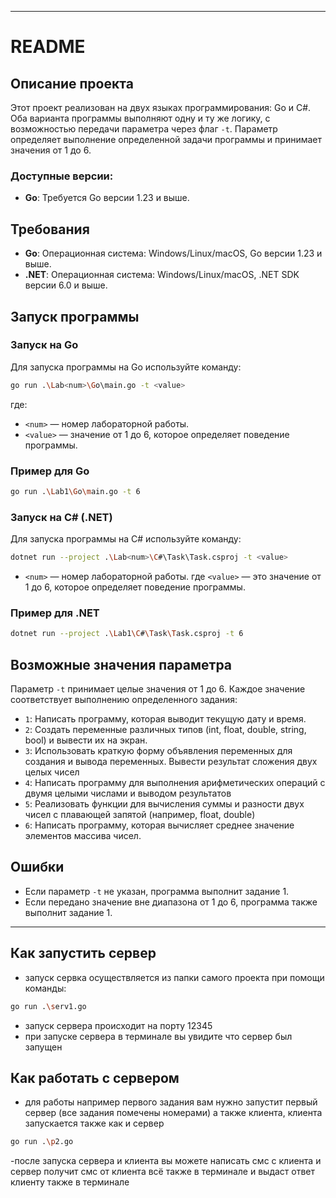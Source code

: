 
---

# README

## Описание проекта

Этот проект реализован на двух языках программирования: Go и C#. Оба варианта программы выполняют одну и ту же логику, с возможностью передачи параметра через флаг `-t`. Параметр определяет выполнение определенной задачи программы и принимает значения от 1 до 6.

### Доступные версии:
- **Go**: Требуется Go версии 1.23 и выше.

## Требования

- **Go**: Операционная система: Windows/Linux/macOS, Go версии 1.23 и выше.
- **.NET**: Операционная система: Windows/Linux/macOS, .NET SDK версии 6.0 и выше.

## Запуск программы

### Запуск на Go

Для запуска программы на Go используйте команду:

```bash
go run .\Lab<num>\Go\main.go -t <value>
```

где:
- `<num>` — номер лабораторной работы.
- `<value>` — значение от 1 до 6, которое определяет поведение программы.

### Пример для Go

```bash
go run .\Lab1\Go\main.go -t 6
```

### Запуск на C# (.NET)

Для запуска программы на C# используйте команду:

```bash
dotnet run --project .\Lab<num>\C#\Task\Task.csproj -t <value>
```

- `<num>` — номер лабораторной работы.
где `<value>` — это значение от 1 до 6, которое определяет поведение программы.

### Пример для .NET

```bash
dotnet run --project .\Lab1\C#\Task\Task.csproj -t 6
```

## Возможные значения параметра

Параметр `-t` принимает целые значения от 1 до 6. Каждое значение соответствует выполнению определенного задания:

- `1`: Написать программу, которая выводит текущую дату и время.
- `2`: Создать переменные различных типов (int, float, double, string, bool) и вывести их на экран.
- `3`: Использовать краткую форму объявления переменных для создания и вывода переменных. Вывести результат сложения двух целых чисел
- `4`: Написать программу для выполнения арифметических операций с двумя целыми числами и выводом результатов
- `5`: Реализовать функции для вычисления суммы и разности двух чисел с плавающей запятой (например, float, double)
- `6`: Написать программу, которая вычисляет среднее значение элементов массива чисел.

## Ошибки

- Если параметр `-t` не указан, программа выполнит задание 1.
- Если передано значение вне диапазона от 1 до 6, программа также выполнит задание 1.

---

## Как запустить сервер  

- запуск сервка осуществляется из папки самого проекта при помощи команды: 
```bash
go run .\serv1.go
```
- запуск сервера происходит на порту 12345
- при запуске сервера в терминале вы увидите что сервер был запущен

## Как работать с сервером
- для работы например первого задания вам нужно запустит первый сервер (все задания помечены номерами) а также клиента, клиента запускается также как и сервер   
```bash
go run .\p2.go
```
-после запуска сервера и клиента вы можете написать смс с клиента и сервер получит смс от клиента всё также в терминале и выдаст ответ клиенту также в терминале
